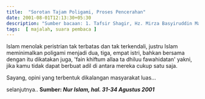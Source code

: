 ```yaml
---
title:  "Sorotan Tajam Poligami, Proses Pencerahan"
date: 2001-08-01T12:13:30+05:30
description: "Sumber bacaan: 1. Tafsir Shagir, Hz. Mirza Basyiruddin Mahmud Ahmad. 2. Beberapa Segi Masyarakat Islam, Mln. Rahmat Ali HAOT.   " 
tags:  [ majalah, suara pembaca ]
---
```


Islam menolak peristrian tak terbatas dan tak terkendali, justru Islam meminimalkan poligami menjadi dua, tiga, empat istri, bahkan bersama dengan itu dikatakan juga, 'fain khiftum allaa ta dhiluu fawahidatan' yakni, jika kamu tidak dapat berbuat adil di antara mereka cukup satu saja.

Sayang, opini yang terbentuk dikalangan masyarakat luas...


selanjutnya..
**Sumber: *Nur Islam, hal. 31-34 Agustus 2001***


